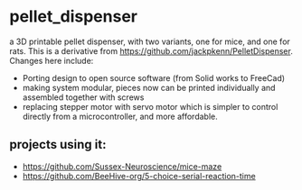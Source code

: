 # pellet_dispenser

a 3D printable pellet dispenser, with two variants, one for mice, and one for rats.
This is a derivative from https://github.com/jackpkenn/PelletDispenser. Changes here include:
- Porting design to open source software (from Solid works to FreeCad)
- making system modular, pieces now can be printed individually and assembled together with screws
- replacing stepper motor with servo motor which is simpler to control directly from a microcontroller, and more affordable.

## projects using it:
- https://github.com/Sussex-Neuroscience/mice-maze
- https://github.com/BeeHive-org/5-choice-serial-reaction-time
